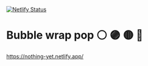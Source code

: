 [![Netlify Status](https://api.netlify.com/api/v1/badges/85fee57c-f5d2-4e21-9952-f0faceb24882/deploy-status)](https://app.netlify.com/sites/youthful-northcutt-1f2ffa/deploys)

# Bubble wrap pop ⚪️ 🟣 🟡 🔵
https://nothing-yet.netlify.app/

